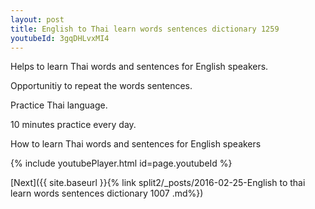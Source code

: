 ```yaml
---
layout: post
title: English to Thai learn words sentences dictionary 1259 
youtubeId: 3gqDHLvxMI4
---
```

 
 
Helps to learn Thai words and sentences for English speakers.

Opportunitiy to repeat the words sentences. 

Practice Thai language. 
 
10 minutes practice every day. 
 
How to learn Thai words and sentences for English speakers 
 
{% include youtubePlayer.html id=page.youtubeId %}
 
 
[Next]({{ site.baseurl }}{% link  split2/_posts/2016-02-25-English to thai learn words sentences dictionary 1007 .md%})
 
